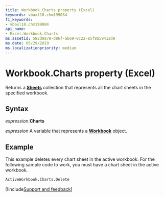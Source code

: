 ```yaml
---
title: Workbook.Charts property (Excel)
keywords: vbaxl10.chm199084
f1_keywords:
- vbaxl10.chm199084
api_name:
- Excel.Workbook.Charts
ms.assetid: 582d9a78-d86f-ab69-0c22-85f8a59412d9
ms.date: 05/29/2019
ms.localizationpriority: medium
---
```



# Workbook.Charts property (Excel)

Returns a **[Sheets](Excel.Sheets.md)** collection that represents all the chart sheets in the specified workbook.


## Syntax

_expression_.**Charts**

_expression_ A variable that represents a **[Workbook](Excel.Workbook.md)** object.


## Example

This example deletes every chart sheet in the active workbook. For the following sample code to work, you must have a chart sheet in the active workbook.

```vb
ActiveWorkbook.Charts.Delete
```




[!include[Support and feedback](~/includes/feedback-boilerplate.md)]